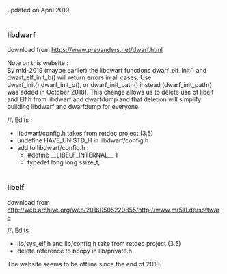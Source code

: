 updated on April 2019
<br><br>

### libdwarf

download from https://www.prevanders.net/dwarf.html

Note on this website :<br>
By mid-2019 (maybe earlier) the libdwarf functions dwarf_elf_init() and dwarf_elf_init_b() will return errors in all cases. Use dwarf_init(),dwarf_init_b(), or dwarf_init_path() instead (dwarf_init_path() was added in October 2018). This change allows us to delete use of libelf and Elf.h from libdwarf and dwarfdump and that deletion will simplify building libdwarf and dwarfdump for everyone.

/!\ Edits :
- libdwarf/config.h takes from retdec project (3.5)
- undefine HAVE_UNISTD_H in libdwarf/config.h
- add to libdwarf/config.h :
	- #define \_\_LIBELF_INTERNAL\_\_ 1
	- typedef long long ssize_t;
<br><br>

### libelf

download from http://web.archive.org/web/20160505220855/http://www.mr511.de/software

/!\ Edits :
- lib/sys_elf.h and lib/config.h take from retdec project (3.5)
- delete reference to bcopy in lib/private.h

The website seems to be offline since the end of 2018.